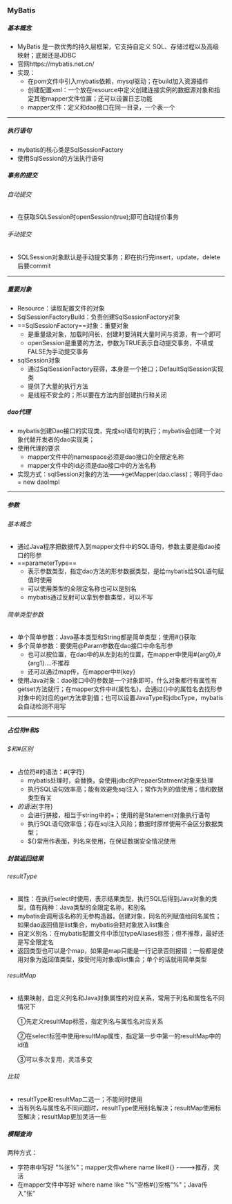 ### MyBatis

##### 基本概念

* MyBatis 是一款优秀的持久层框架，它支持自定义 SQL、存储过程以及高级映射；底层还是JDBC
* 官网https://mybatis.net.cn/
* 实现：
  * 在pom文件中引入mybatis依赖，mysql驱动；在build加入资源插件
  * 创建配置xml：一个放在resource中定义创建连接实例的数据源对象和指定其他mapper文件位置；还可以设置日志功能
  * mapper文件：定义和dao接口在同一目录，一个表一个

---

##### 执行语句

* mybatis的核心类是SqlSessionFactory
* 使用SqlSession的方法执行语句 

##### 事务的提交

###### 自动提交

* 在获取SQLSession时openSession(true);即可自动提价事务

###### 手动提交

* SQLSession对象默认是手动提交事务；即在执行完insert，update，delete后要commit

---

##### 重要对象

* Resource：读取配置文件的对象
* SqlSessionFactoryBuild：负责创建SqlSessionFactory对象
* ==SqlSessionFactory==对象：重要对象
  * 是重量级对象，加载时间长，创建时要消耗大量时间与资源，有一个即可
  * openSession是重要的方法，参数为TRUE表示自动提交事务，不填或FALSE为手动提交事务
* sqlSession对象
  * 通过SqlSessionFactory获得，本身是一个接口；DefaultSqlSession实现类
  * 提供了大量的执行方法
  * 是线程不安全的；所以要在方法内部创建执行和关闭

##### dao代理

* mybatis创建Dao接口的实现类，完成sql语句的执行；mybatis会创建一个对象代替开发者的dao实现类；
* 使用代理的要求
  * mapper文件中的namespace必须是dao接口的全限定名称
  * mapper文件中的id必须是dao接口中的方法名称
* 实现方式：sqlSession对象的方法--->getMapper(dao.class)；等同于dao = new daoImpl

---

##### 参数

###### 基本概念

* 通过Java程序把数据传入到mapper文件中的SQL语句，参数主要是指dao接口的形参
* ==parameterType==
  * 表示参数类型，指定dao方法的形参数据类型，是给mybatis给SQL语句赋值时使用
  * 可以使用类型的全限定名称也可以是别名
  * mybatis通过反射可以拿到参数类型，可以不写

###### 简单类型参数

* 单个简单参数：Java基本类型和String都是简单类型；使用#{}获取
* 多个简单参数：要使用@Param参数在dao接口中命名形参
  * 也可以按位置，在dao中的从左到右的位置，在mapper中使用#{arg0},#{arg1}....不推荐
  * 还可以通过map传，在mapper中#{key}
* 使用Java对象：dao接口中的参数是一个对象即可，什么对象都行有属性有getset方法就行；在mapper文件中#{属性名}，会通过{}中的属性名去找形参对象中的对应的get方法拿到值；也可以设置JavaType和jdbcType，mybatis会自动检测不用写

---

##### 占位符#和$

###### $和#区别

* 占位符#的语法：#{字符}
  * mybatis处理时，会替换，会使用jdbc的PrepaerStatment对象来处理
  * 执行SQL语句效率高；能有效避免sql注入；常作为列的值使用；值和数据类型有关
* ${}的语法${字符}
  * 会进行拼接，相当于string中的+；使用的是Statement对象执行语句
  * 执行SQL语句效率低；存在sql注入风险；数据时原样使用不会区分数据类型；
  * ${}常用作表面，列名来使用，在保证数据安全情况使用

##### 封装返回结果

###### resultType

* 属性：在执行select时使用，表示结果类型，执行SQL后得到Java对象的类型，值有两种：Java类型的全限定名称，和别名
* mybatis会调用该名称的无参构造器，创建对象，同名的列赋值给同名属性；如果dao返回值是list集合，mybatis会把对象放入list集合
* 自定义别名：在mybatis配置文件中添加typeAliases标签；但不推荐，最好还是写全限定名
* 返回类型也可以是个map，如果是map只能是一行记录否则报错；一般都是使用对象为返回值类型，接受时用对象或list集合；单个的话就用简单类型

###### resultMap

* 结果映射，自定义列名和Java对象属性的对应关系，常用于列名和属性名不同情况下

  ①先定义resultMap标签，指定列名与属性名对应关系

  ②在select标签中使用resultMap属性，指定第一步中第一的resultMap中的id值

  ③可以多次复用，灵活多变

###### 比较

* resultType和resultMap二选一；不能同时使用
* 当有列名与属性名不同问题时，resultType使用别名解决；resultMap使用标签解决；resultMap更加灵活一些

##### 模糊查询

两种方式：

* 字符串中写好 "%张%"；mapper文件where name like#{}  ---->推荐，灵活
* 在mapper文件中写好 where name like "%"空格#{}空格"%"；Java传入"张"
